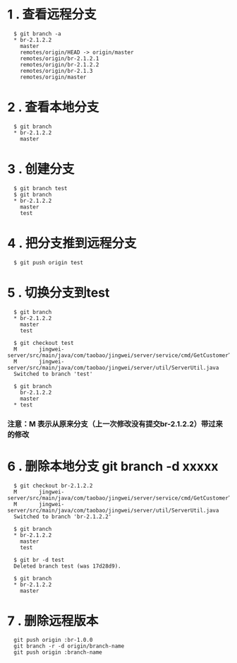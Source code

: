 # 1 . 查看远程分支

      $ git branch -a  
	  * br-2.1.2.2  
		master  
		remotes/origin/HEAD -> origin/master  
		remotes/origin/br-2.1.2.1  
		remotes/origin/br-2.1.2.2  
		remotes/origin/br-2.1.3  
		remotes/origin/master 
 
# 2 . 查看本地分支

      $ git branch  
	  * br-2.1.2.2  
        master 

# 3 . 创建分支
    
      $ git branch test    
      $ git branch  
      * br-2.1.2.2  
        master  
        test

# 4 . 把分支推到远程分支

      $ git push origin test 

# 5 . 切换分支到test

      $ git branch  
      * br-2.1.2.2  
        master  
        test

      $ git checkout test  
      M       jingwei-server/src/main/java/com/taobao/jingwei/server/service/cmd/GetCustomerTarCmd.java  
      M       jingwei-server/src/main/java/com/taobao/jingwei/server/util/ServerUtil.java  
      Switched to branch 'test'  

      $ git branch  
        br-2.1.2.2  
        master  
      * test
### 注意：M 表示从原来分支（上一次修改没有提交br-2.1.2.2）带过来的修改

# 6 . 删除本地分支  git branch -d xxxxx

      $ git checkout br-2.1.2.2  
      M       jingwei-server/src/main/java/com/taobao/jingwei/server/service/cmd/GetCustomerTarCmd.java  
      M       jingwei-server/src/main/java/com/taobao/jingwei/server/util/ServerUtil.java  
      Switched to branch 'br-2.1.2.2'

      $ git branch    
      * br-2.1.2.2  
        master  
        test  

      $ git br -d test  
      Deleted branch test (was 17d28d9).

      $ git branch    
      * br-2.1.2.2  
        master   

# 7 . 删除远程版本

      git push origin :br-1.0.0
      git branch -r -d origin/branch-name  
      git push origin :branch-name  